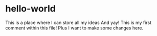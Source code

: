 # hello-world
This is a place where I can store all my ideas
And yay! This is my first comment within this file!
Plus I want to make some changes here.
